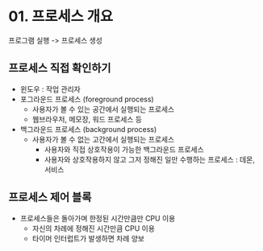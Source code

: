 # 01. 프로세스 개요
프로그램 실행 -> 프로세스 생성

## 프로세스 직접 확인하기
- 윈도우 : 작업 관리자
- 포그라운드 프로세스 (foreground process)
  - 사용자가 볼 수 있는 공간에서 실행되는 프로세스
  - 웹브라우저, 메모장, 워드 프로세스 등
- 백그라운드 프로세스 (background process)
  - 사용자가 볼 수 없는 고간에서 실행되는 프로세스
    - 사용자와 직접 상호작용이 가능한 백그라운드 프로세스
    - 사용자와 상호작용하지 않고 그저 정해진 일만 수행하는 프로세스 : 데몬, 서비스

## 프로세스 제어 블록
- 프로세스들은 돌아가며 한정된 시간만큼만 CPU 이용
  - 자신의 차례에 정해진 시간만큼 CPU 이용
  - 타이머 인터럽트가 발생하면 차례 양보

